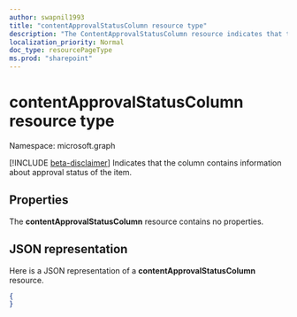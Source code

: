 ```yaml
---
author: swapnil1993
title: "contentApprovalStatusColumn resource type"
description: "The ContentApprovalStatusColumn resource indicates that the column contains information about approval status of the item."
localization_priority: Normal
doc_type: resourcePageType
ms.prod: "sharepoint"
---
```


# contentApprovalStatusColumn resource type

Namespace: microsoft.graph

[!INCLUDE [beta-disclaimer](../../includes/beta-disclaimer.md)]
Indicates that the column contains information about approval status of the item.

## Properties

The **contentApprovalStatusColumn** resource contains no properties.

## JSON representation

Here is a JSON representation of a **contentApprovalStatusColumn** resource.
<!-- { "blockType": "resource", "@odata.type": "microsoft.graph.contentApprovalStatusColumn" } -->

```json
{
}
```

[columnDefinition]: columnDefinition.md
